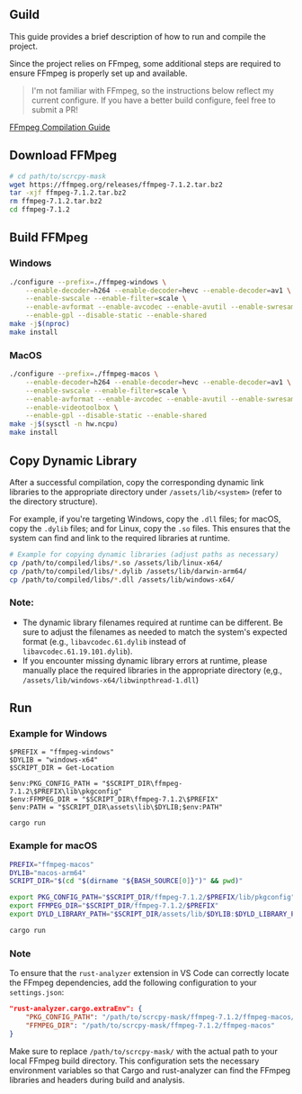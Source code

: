 ## Guild

This guide provides a brief description of how to run and compile the project.

Since the project relies on FFmpeg, some additional steps are required to ensure FFmpeg is properly set up and available.

> I'm not familiar with FFmpeg, so the instructions below reflect my current configure. If you have a better build configure, feel free to submit a PR!

[FFmpeg Compilation Guide](https://trac.ffmpeg.org/wiki/CompilationGuide)

## Download FFMpeg

``` bash
# cd path/to/scrcpy-mask
wget https://ffmpeg.org/releases/ffmpeg-7.1.2.tar.bz2
tar -xjf ffmpeg-7.1.2.tar.bz2
rm ffmpeg-7.1.2.tar.bz2
cd ffmpeg-7.1.2
```

## Build FFMpeg

### Windows

```bash
./configure --prefix=./ffmpeg-windows \
    --enable-decoder=h264 --enable-decoder=hevc --enable-decoder=av1 \
    --enable-swscale --enable-filter=scale \
    --enable-avformat --enable-avcodec --enable-avutil --enable-swresample \
    --enable-gpl --disable-static --enable-shared
make -j$(nproc)
make install
```

### MacOS

```bash
./configure --prefix=./ffmpeg-macos \
    --enable-decoder=h264 --enable-decoder=hevc --enable-decoder=av1 \
    --enable-swscale --enable-filter=scale \
    --enable-avformat --enable-avcodec --enable-avutil --enable-swresample \
    --enable-videotoolbox \
    --enable-gpl --disable-static --enable-shared
make -j$(sysctl -n hw.ncpu)
make install
```

## Copy Dynamic Library

After a successful compilation, copy the corresponding dynamic link libraries to the appropriate directory under `/assets/lib/<system>` (refer to the directory structure).

For example, if you're targeting Windows, copy the `.dll` files; for macOS, copy the `.dylib` files; and for Linux, copy the `.so` files. This ensures that the system can find and link to the required libraries at runtime.

```bash
# Example for copying dynamic libraries (adjust paths as necessary)
cp /path/to/compiled/libs/*.so /assets/lib/linux-x64/
cp /path/to/compiled/libs/*.dylib /assets/lib/darwin-arm64/
cp /path/to/compiled/libs/*.dll /assets/lib/windows-x64/
```

### Note:

- The dynamic library filenames required at runtime can be different. Be sure to adjust the filenames as needed to match the system's expected format (e.g., `libavcodec.61.dylib` instead of `libavcodec.61.19.101.dylib`).
- If you encounter missing dynamic library errors at runtime, please manually place the required libraries in the appropriate directory (e,g., `/assets/lib/windows-x64/libwinpthread-1.dll`)

## Run

### Example for Windows

```pwsh
$PREFIX = "ffmpeg-windows"
$DYLIB = "windows-x64"
$SCRIPT_DIR = Get-Location

$env:PKG_CONFIG_PATH = "$SCRIPT_DIR\ffmpeg-7.1.2\$PREFIX\lib\pkgconfig"
$env:FFMPEG_DIR = "$SCRIPT_DIR\ffmpeg-7.1.2\$PREFIX"
$env:PATH = "$SCRIPT_DIR\assets\lib\$DYLIB;$env:PATH"

cargo run
```

### Example for macOS

```bash
PREFIX="ffmpeg-macos"
DYLIB="macos-arm64"
SCRIPT_DIR="$(cd "$(dirname "${BASH_SOURCE[0]}")" && pwd)"

export PKG_CONFIG_PATH="$SCRIPT_DIR/ffmpeg-7.1.2/$PREFIX/lib/pkgconfig"
export FFMPEG_DIR="$SCRIPT_DIR/ffmpeg-7.1.2/$PREFIX"
export DYLD_LIBRARY_PATH="$SCRIPT_DIR/assets/lib/$DYLIB:$DYLD_LIBRARY_PATH"

cargo run
```

### Note

To ensure that the `rust-analyzer` extension in VS Code can correctly locate the FFmpeg dependencies, add the following configuration to your `settings.json`:

```json
"rust-analyzer.cargo.extraEnv": {
    "PKG_CONFIG_PATH": "/path/to/scrcpy-mask/ffmpeg-7.1.2/ffmpeg-macos/lib/pkgconfig",
    "FFMPEG_DIR": "/path/to/scrcpy-mask/ffmpeg-7.1.2/ffmpeg-macos"
}
```

Make sure to replace `/path/to/scrcpy-mask/` with the actual path to your local FFmpeg build directory. This configuration sets the necessary environment variables so that Cargo and rust-analyzer can find the FFmpeg libraries and headers during build and analysis.
